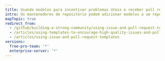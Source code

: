 ```yaml
---
title: Usando modelos para incentivar problemas úteis e receber pull request
intro: Os mantenedores de repositório podem adicionar modelos a um repositório para ajudar os contribuidores a criar problemas e pull requests de alta qualidade.
mapTopic: true
redirect_from:
  - /github/building-a-strong-community/using-issue-and-pull-request-templates
  - /articles/using-templates-to-encourage-high-quality-issues-and-pull-requests-in-your-repository/
  - /articles/using-issue-and-pull-request-templates
versions:
  free-pro-team: '*'
  enterprise-server: '*'
---
```


